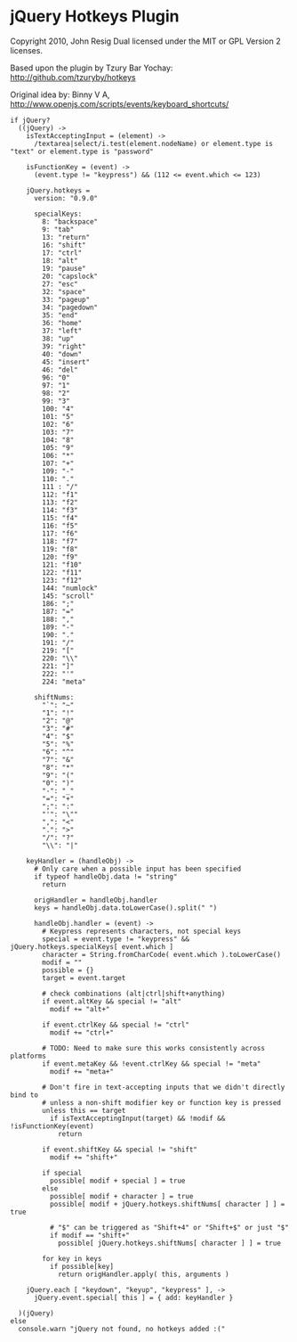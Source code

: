 jQuery Hotkeys Plugin
=====================

Copyright 2010, John Resig
Dual licensed under the MIT or GPL Version 2 licenses.

Based upon the plugin by Tzury Bar Yochay:
http://github.com/tzuryby/hotkeys

Original idea by:
Binny V A, http://www.openjs.com/scripts/events/keyboard_shortcuts/

    if jQuery?
      ((jQuery) ->
        isTextAcceptingInput = (element) ->
          /textarea|select/i.test(element.nodeName) or element.type is "text" or element.type is "password"

        isFunctionKey = (event) ->
          (event.type != "keypress") && (112 <= event.which <= 123)

        jQuery.hotkeys =
          version: "0.9.0"

          specialKeys:
            8: "backspace"
            9: "tab"
            13: "return"
            16: "shift"
            17: "ctrl"
            18: "alt"
            19: "pause"
            20: "capslock"
            27: "esc"
            32: "space"
            33: "pageup"
            34: "pagedown"
            35: "end"
            36: "home"
            37: "left"
            38: "up"
            39: "right"
            40: "down"
            45: "insert"
            46: "del"
            96: "0"
            97: "1"
            98: "2"
            99: "3"
            100: "4"
            101: "5"
            102: "6"
            103: "7"
            104: "8"
            105: "9"
            106: "*"
            107: "+"
            109: "-"
            110: "."
            111 : "/"
            112: "f1"
            113: "f2"
            114: "f3"
            115: "f4"
            116: "f5"
            117: "f6"
            118: "f7"
            119: "f8"
            120: "f9"
            121: "f10"
            122: "f11"
            123: "f12"
            144: "numlock"
            145: "scroll"
            186: ";"
            187: "="
            188: ","
            189: "-"
            190: "."
            191: "/"
            219: "["
            220: "\\"
            221: "]"
            222: "'"
            224: "meta"

          shiftNums:
            "`": "~"
            "1": "!"
            "2": "@"
            "3": "#"
            "4": "$"
            "5": "%"
            "6": "^"
            "7": "&"
            "8": "*"
            "9": "("
            "0": ")"
            "-": "_"
            "=": "+"
            ";": ":"
            "'": "\""
            ",": "<"
            ".": ">"
            "/": "?"
            "\\": "|"

        keyHandler = (handleObj) ->
          # Only care when a possible input has been specified
          if typeof handleObj.data != "string"
            return

          origHandler = handleObj.handler
          keys = handleObj.data.toLowerCase().split(" ")

          handleObj.handler = (event) ->
            # Keypress represents characters, not special keys
            special = event.type != "keypress" && jQuery.hotkeys.specialKeys[ event.which ]
            character = String.fromCharCode( event.which ).toLowerCase()
            modif = ""
            possible = {}
            target = event.target

            # check combinations (alt|ctrl|shift+anything)
            if event.altKey && special != "alt"
              modif += "alt+"

            if event.ctrlKey && special != "ctrl"
              modif += "ctrl+"

            # TODO: Need to make sure this works consistently across platforms
            if event.metaKey && !event.ctrlKey && special != "meta"
              modif += "meta+"

            # Don't fire in text-accepting inputs that we didn't directly bind to
            # unless a non-shift modifier key or function key is pressed
            unless this == target
              if isTextAcceptingInput(target) && !modif && !isFunctionKey(event)
                return

            if event.shiftKey && special != "shift"
              modif += "shift+"

            if special
              possible[ modif + special ] = true
            else
              possible[ modif + character ] = true
              possible[ modif + jQuery.hotkeys.shiftNums[ character ] ] = true

              # "$" can be triggered as "Shift+4" or "Shift+$" or just "$"
              if modif == "shift+"
                possible[ jQuery.hotkeys.shiftNums[ character ] ] = true

            for key in keys
              if possible[key]
                return origHandler.apply( this, arguments )

        jQuery.each [ "keydown", "keyup", "keypress" ], ->
          jQuery.event.special[ this ] = { add: keyHandler }

      )(jQuery)
    else
      console.warn "jQuery not found, no hotkeys added :("
